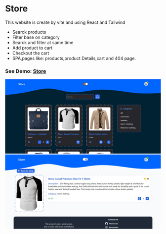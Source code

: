 <h1>Store</h1>
<p>This website is create by vite and using React and Tailwind</p>
<ul>
  <li>Searck products</li>
  <li>Filter base on category</li>
  <li>Searck and filter at same time</li>
  <li>Add product to cart</li>
  <li>Checkout the cart</li>
  <li>SPA,pages like: products,product Details,cart and 404 page.</li>
</ul>
<h3>See Demo: <a href="https://hn-store-react.vercel.app/">Store<a></h3>
<img src="./public/store-dark.jpg" />
<img src="./public/detailspage.jpg" />